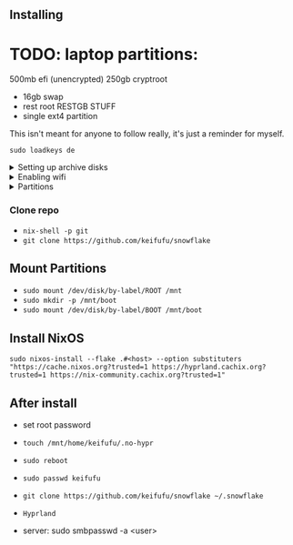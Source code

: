 ## Installing

# TODO: laptop partitions:

500mb efi (unencrypted)
250gb cryptroot

- 16gb swap
- rest root
  RESTGB STUFF
- single ext4 partition

This isn't meant for anyone to follow really, it's just a reminder for myself.

`sudo loadkeys de`

<details>
<summary>Setting up archive disks</summary>

- `sudo cryptsetup luksFormat --label ARCHIVE1 /dev/<DISK>`
- `sudo cryptsetup luksOpen /dev/<DISK> ARCHIVE1`
- `sudo cryptsetup refresh --perf-no_read_workqueue --perf-no_write_workqueue --persistent ARCHIVE1`
- `sudo mkfs.ext4 /dev/mapper/ARCHIVE1`
- `sudo cryptsetup luksClose ARCHIVE1`

use cryptutil.sh for mounting/unmounting

</details>

<details>
<summary>Enabling wifi</summary>

- `sudo systemctl start wpa_supplicant`
- `wpa_cli`
- `scan`
- `scan_results`
- `add_network`
- `set_network 0 ssid "<SSID>"`
- `set_network 0 psk "<PASS>"`
- `enable_network 0`

</details>

<details>
<summary>Partitions</summary>

<details>
<summary>Creating partitions</summary>

## Create Partitions

### EFI

- `sudo fdisk /dev/nvme0n1`
- `g (gpt disk label)`
- `n`
- `1`
- `2048`
- `+500M`
- `t`
- `1 (EFI System)`

### Root Partition

- `n`
- `2`
- `default`
- `+250G`

### Stuff Partition

- `n`
- `3`
- `default`
- `default (fill up partition)`
- `w (write)`

### Format EFI

- `sudo mkfs.fat -F 32 /dev/nvme0n1p1`
- `sudo fatlabel /dev/nvme0n1p1 BOOT`

### Setup LUKS for ROOT

- `sudo cryptsetup luksFormat --label CRYPTROOT /dev/nvme0n1p2`
- `sudo cryptsetup luksOpen /dev/nvme0n1p2 cryptroot`
- `sudo pvcreate /dev/mapper/cryptroot`
- `sudo vgcreate vg /dev/mapper/cryptroot`
- `sudo lvcreate -L 16G -n swap vg`
- `sudo lvcreate -l 100%FREE -n root vg`
- `sudo mkfs.ext4 /dev/vg/root -L ROOT`
- `sudo mkswap /dev/vg/swap -L SWAP`

### Setup LUKS for STUFF

- `sudo cryptsetup luksFormat --label CRYPTSTUFF /dev/nvme0n1p3`
- `sudo cryptsetup luksOpen /dev/nvme0n1p3 cryptstuff`
- `sudo mkfs.ext4 /dev/mapper/cryptstuff -L STUFF`

### Installing NixOS

## Mount Partitions

- `sudo mount /dev/vg/root /mnt`
- `sudo mkdir /mnt/boot`
- `sudo mount -o umask=077 /dev/nvme0n1p1 /mnt/boot`
- `sudo swapon /dev/vg/swap`

</details>

### Desktop

- nvme0n1
  - 1 - 500MB EFI
  - 2 - 38GB SWAP
  - 3 - 461.5GB ROOT
- nvme1n1
  - \* - 1TB STUFF

### Laptop

- nvme0n1
  - 1 - 500MB EFI
  - 2 - 20GB SWAP
  - 3 - 250GB ROOT
  - 4 - 729.5GB STUFF

### Server

- sda
  - 1 - 500MB EFI
  - 2 - 20GB Swap
  - 3 - 229.5GB ROOT
- nvme0n1
  - p1 - 2TB STUFF

</details>

### Clone repo

- `nix-shell -p git`
- `git clone https://github.com/keifufu/snowflake`

## Mount Partitions

- `sudo mount /dev/disk/by-label/ROOT /mnt`
- `sudo mkdir -p /mnt/boot`
- `sudo mount /dev/disk/by-label/BOOT /mnt/boot`

## Install NixOS

`sudo nixos-install --flake .#<host> --option substituters "https://cache.nixos.org?trusted=1 https://hyprland.cachix.org?trusted=1 https://nix-community.cachix.org?trusted=1"`

## After install

- set root password
- `touch /mnt/home/keifufu/.no-hypr`
- `sudo reboot`
- `sudo passwd keifufu`
- `git clone https://github.com/keifufu/snowflake ~/.snowflake`
- `Hyprland`

- server: sudo smbpasswd -a \<user>
